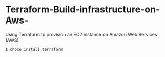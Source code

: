 # Terraform-Build-infrastructure-on-Aws-
Using Terraform to provision an EC2 instance on Amazon Web Services (AWS)

 ``` $ choco install terraform ```
